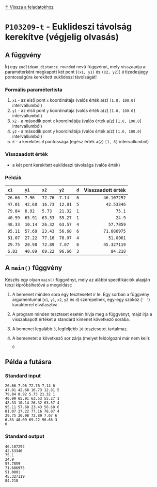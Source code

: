 
[↑ Vissza a feladatokhoz](./README.md)

# `P103209-t` - Euklideszi távolság kerekítve (végjelig olvasás)

## A függvény

Írj egy `euclidean_distance_rounded` nevű függvényt, mely visszaadja a paraméterként megkapott két pont (`(x1, y1)` és `(x2, y2)`) `d` tizedesjegy pontosságúra kerekített euklideszi távolságát!

### Formális paraméterlista

1. `x1` - az első pont `x` koordinátája (valós érték a(z) `[1.0, 100.0]` intervallumból)
1. `y1` - az első pont `y` koordinátája (valós érték a(z) `[1.0, 100.0]` intervallumból)
1. `x2` - a második pont `x` koordinátája (valós érték a(z) `[1.0, 100.0]` intervallumból)
1. `y2` - a második pont `y` koordinátája (valós érték a(z) `[1.0, 100.0]` intervallumból)
1. `d` - a kerekítés `d` pontossága (egész érték a(z) `[1, 6]` intervallumból)

### Visszaadott érték

* a két pont kerekített euklideszi távolsága (valós érték)

### Példák

| `x1` | `y1` | `x2` | `y2` | `d` | Visszaadott érték | 
| :--- | :--- | :--- | :--- | ---: | --: | 
| `26.66` | `7.96` | `72.76` | `7.14` | `6` | `46.107292` | 
| `47.01` | `42.68` | `16.73` | `12.81` | `5` | `42.53346` | 
| `79.84` | `8.92` | `5.73` | `21.32` | `1` | `75.1` | 
| `40.99` | `65.91` | `63.53` | `55.27` | `1` | `24.9` | 
| `48.33` | `10.14` | `26.32` | `63.57` | `4` | `57.7859` | 
| `95.11` | `57.68` | `23.43` | `56.68` | `6` | `71.686975` | 
| `81.07` | `27.22` | `77.16` | `78.07` | `4` | `51.0001` | 
| `29.75` | `20.98` | `72.89` | `7.07` | `6` | `45.327119` | 
| `6.83` | `40.09` | `69.22` | `96.66` | `3` | `84.218` | 

## A `main()` függvény

Készíts egy olyan `main()` függvényt, mely az alábbi specifikációk alapján teszi kipróbálhatóvá a megoldást:

1. A bemenet minden sora egy tesztesetet ír le. Egy sorban a függvény argumentumai (`x1`, `y1`, `x2`, `y2` és `d`) szerepelnek, egy-egy szóköz (`' '`) karakterrel elválasztva.
1. A program minden teszteset esetén hívja meg a függvényt, majd írja a visszakapott értéket a standard kimenet következő sorába.
1. A bemenet legalább `3`, legfeljebb `10` tesztesetet tartalmaz.
1. A bemenetet a következő sor zárja (melyet feldolgozni már nem kell):

	```
	0
	```

## Példa a futásra

### Standard input

```
26.66 7.96 72.76 7.14 6
47.01 42.68 16.73 12.81 5
79.84 8.92 5.73 21.32 1
40.99 65.91 63.53 55.27 1
48.33 10.14 26.32 63.57 4
95.11 57.68 23.43 56.68 6
81.07 27.22 77.16 78.07 4
29.75 20.98 72.89 7.07 6
6.83 40.09 69.22 96.66 3
0
```

### Standard output

```
46.107292
42.53346
75.1
24.9
57.7859
71.686975
51.0001
45.327119
84.218
```